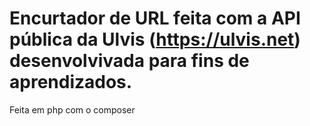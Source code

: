 # Encurtador de URL feita com a API pública da Ulvis (https://ulvis.net) desenvolvivada para fins de aprendizados.
Feita em php com o composer